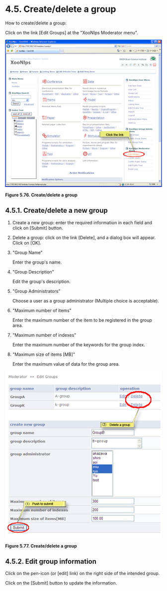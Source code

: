 # 4.5. Create/delete a group

How to create/delete a group:

Click on the link \[Edit Groups\] at the "XooNIps Moderator menu".

![Create/delete a group](../../.gitbook/assets/xoonips-operate66.png)

**Figure 5.76. Create/delete a group**

## 4.5.1. Create/delete a new group <a id="4-5-1-create-delete-a-new-group"></a>

1. Create a new group: enter the required information in each field and click on \[Submit\] button.
2. Delete a group: click on the link \[Delete\], and a dialog box will appear. Click on \[OK\].
3. "Group Name"

   Enter the group's name.

4. "Group Description"

   Edit the group's description.

5. "Group Administrators"

   Choose a user as a group administrator \(Multiple choice is acceptable\).

6. "Maximum number of items"

   Enter the maximum number of the item to be registered in the group area.

7. "Maximum number of indexes"

   Enter the maximum number of the keywords for the group index.

8. "Maximum size of items \[MB\]"

   Enter the maximum value of data for the group area.

![Create/delete a group](../../.gitbook/assets/xoonips-operate67%20%281%29.png)

**Figure 5.77. Create/delete a group**

## 4.5.2. Edit group information <a id="4-5-2-edit-group-information"></a>

Click on the pen-icon \(or \[edit\] link\) on the right side of the intended group.

Click on the \[Submit\] button to update the information.

